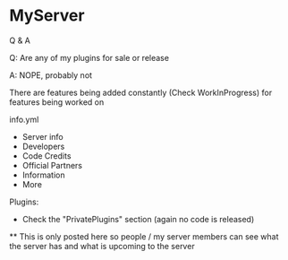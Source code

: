 # MyServer

Q & A

Q: Are any of my plugins for sale or release

A: NOPE, probably not

There are features being added constantly (Check WorkInProgress) for features being worked on

info.yml
- Server info
- Developers
- Code Credits
- Official Partners
- Information
- More

Plugins: 
- Check the "PrivatePlugins" section (again no code is released)

** This is only posted here so people / my server members can see what the server has and what is upcoming to the server